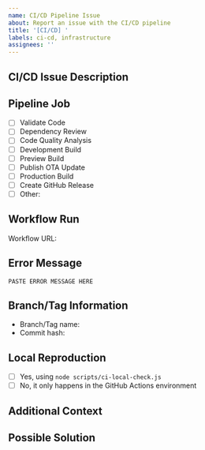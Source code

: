 ```yaml
---
name: CI/CD Pipeline Issue
about: Report an issue with the CI/CD pipeline
title: '[CI/CD] '
labels: ci-cd, infrastructure
assignees: ''
---
```


## CI/CD Issue Description

<!-- Please provide a clear and concise description of the issue you're experiencing with the CI/CD pipeline -->

## Pipeline Job

<!-- Which job in the pipeline is failing or having issues? -->
- [ ] Validate Code
- [ ] Dependency Review
- [ ] Code Quality Analysis
- [ ] Development Build
- [ ] Preview Build
- [ ] Publish OTA Update
- [ ] Production Build
- [ ] Create GitHub Release
- [ ] Other: <!-- specify -->

## Workflow Run

<!-- Please provide a link to the GitHub Actions workflow run that's failing -->
Workflow URL: 

## Error Message

<!-- Copy and paste the relevant error message(s) -->
```
PASTE ERROR MESSAGE HERE
```

## Branch/Tag Information

<!-- Provide information about the branch/tag where the issue occurred -->
- Branch/Tag name: 
- Commit hash:

## Local Reproduction

<!-- Can you reproduce this issue locally using the CI local check script? -->
- [ ] Yes, using `node scripts/ci-local-check.js`
- [ ] No, it only happens in the GitHub Actions environment

## Additional Context

<!-- Add any other context about the problem here, such as recent changes that might have caused this issue -->

## Possible Solution

<!-- If you have ideas on how to fix this issue, please share them here --> 
